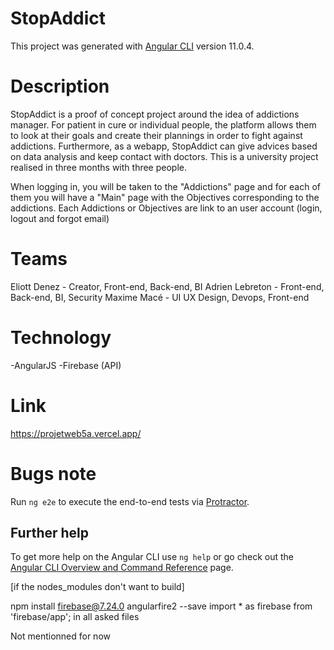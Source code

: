 # StopAddict

This project was generated with [Angular CLI](https://github.com/angular/angular-cli) version 11.0.4.

# Description 

StopAddict is a proof of concept project around the idea of addictions manager. For patient in cure or individual people, the platform allows them to look at their goals and create their plannings in order to fight against addictions. Furthermore, as a webapp, StopAddict can give advices based on data analysis and keep contact with doctors. This is a university project realised in three months with three people.

When logging in, you will be taken to the "Addictions" page and for each of them you will have a "Main" page with the Objectives corresponding to the addictions. 
Each Addictions or Objectives are link to an user account (login, logout and forgot email)

# Teams

Eliott Denez - Creator, Front-end, Back-end, BI
Adrien Lebreton - Front-end, Back-end, BI, Security
Maxime Macé - UI UX Design, Devops, Front-end

# Technology

-AngularJS 
-Firebase (API)

# Link

https://projetweb5a.vercel.app/

# Bugs note

Run `ng e2e` to execute the end-to-end tests via [Protractor](http://www.protractortest.org/).

## Further help

To get more help on the Angular CLI use `ng help` or go check out the [Angular CLI Overview and Command Reference](https://angular.io/cli) page.

[if the nodes_modules don't want to build]

npm install firebase@7.24.0 angularfire2 --save
import * as firebase from 'firebase/app'; in all asked files

Not mentionned for now



